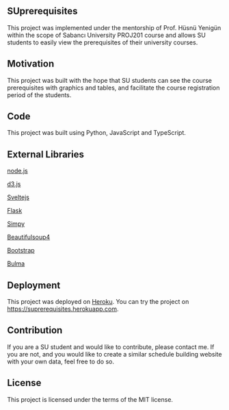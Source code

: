 ## SUprerequisites

This project was implemented under the mentorship of Prof. Hüsnü Yenigün within the scope of Sabancı University PROJ201 course and allows SU students to easily view the prerequisites of their university courses.

## Motivation

This project was built with the hope that SU students can see the course prerequisites with graphics and tables, and facilitate the course registration period of the students.

## Code

This project was built using Python, JavaScript and TypeScript.

## External Libraries

[node.js](https://github.com/nodejs/node)

[d3.js](https://github.com/d3/d3)

[Sveltejs](https://github.com/sveltejs/svelte)

[Flask](https://github.com/pallets/flask/)

[Simpy](https://github.com/simpx/simpy)

[Beautifulsoup4](http://www.crummy.com/software/BeautifulSoup/bs4/)

[Bootstrap](https://github.com/twbs/bootstrap)

[Bulma](https://github.com/jgthms/bulma)

## Deployment

This project was deployed on [Heroku](https://www.heroku.com). You can try the project on https://suprerequisites.herokuapp.com.

## Contribution

If you are a SU student and would like to contribute, please contact me. If you are not, and you would like
to create a similar schedule building website with your own data, feel free to do so.

## License

This project is licensed under the terms of the MIT license.     
